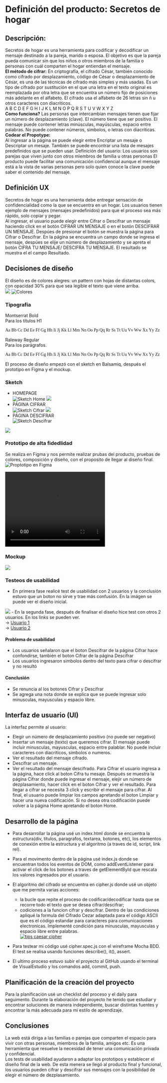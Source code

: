 # Definición del producto: Secretos de hogar

## Descripción:
Secretos de hogar es una herramienta para codificar y decodificar un mensaje destinado a la pareja, marido o esposa. El objetivo es que la pareja pueda comunicar sin que los niños o otros miembros de la familia o personas con cuál comparten el hogar entiendan el mensaje.<br>
<strong>El método de cifrar:</strong>
En criptografía, el cifrado César, también conocido como cifrado por desplazamiento, código de César o desplazamiento de César, es una de las técnicas de cifrado más simples y más usadas. Es un tipo de cifrado por sustitución en el que una letra en el texto original es reemplazada por otra letra que se encuentra un número fijo de posiciones más adelante en el alfabeto. El cifrado usa el alfabeto de 26 letras sin ñ u otros caracteres con diacriticos.<br>
A B C D E F G H I J K L M N O P Q R S T U V W X Y Z<br>
<strong>Como funciona?</strong>
Las personas que intercambian mensajes tienen que fijar un número de desplazamiento (clave). El número tiene que ser positivo. El mensaje puede contener letras minúsculas, mayúsculas, espacio entre palabras. No puede contener números, simbolos, o letras con diacríticas.  
<strong>Codear el Propotype:</strong><br>
Al ingresar a la página se puede elegir entre Encriptar un mesaje o Descriptar un mesaje. También se puede encontrar una lista de mesajes predefinidos que se pueden usar.
Definición del usuario:
Los usuarios son parejas que viven junto con otros miembros de familia u otras personas
El producto puede facilitar una comunicación confidencial aunque el mensaje está a la vista de varias personas pero solo quien conoce la clave puede saber el contenido del mensaje.   
## Definición UX
Secretos de hogar es una herramienta debe entregar sensación de confidencialidad como la que se encuentra en un hogar. Los usuarios tienen ejemplo de mensajes (mensajes predefinidos) para que el proceso sea más rápido, solo copiar y pegar.<br>
Al ingresar, el usuario puede elegir entre Cifrar o Descifrar un mensaje haciendo click en el botón CIFRAR UN MENSAJE o en el botón DESCIFRAR UN MENSAJE. 
Despúes de presionar el botón se muestra la página para Cifrar o Descifrar. En la página se encuentra un campo donde se ingresa el mensaje, despúes se elije un número de desplazamiento y se apreta el botón CIFRA TU MENSAJE/ DESCIFRA TU MENSAJE. El resultado se muestra el el campo Resultado. 

## Decisiones de diseño

El diseño es de colores alegres: un pattern con hojas de distantas colors, con opacidad 30% para que sea legible el texto que viene arriba.<br>
<img src="colores.jpg">
![Colores](./src/colores.jpg "Colores")

### Tipografía
Montserrat Bold<br>
Para los títulos H1<br>
<p style="font-family: Montserrat">Aa Bb Cc Dd Ee Ff Gg Hh Ii Jj Kk Ll Mm Nn Oo Pp Qq Rr Ss Tt Uu Vv Ww Xx Yy Zz</p>
Raleway Regular<br>
Para los parágrafos.<br> 
<p style="font-family: Raleway">Aa Bb Cc Dd Ee Ff Gg Hh Ii Jj Kk Ll Mm Nn Oo Pp Qq Rr Ss Tt Uu Vv Ww Xx Yy Zz</p>

El proceso de diseño empezó con el sketch en Balsamiq, después el prototipo en Figma y el mockup.

### Sketch

- HOMEPAGE<br>
![Sketch Home](./src/balsamiq-1.jpg "Sketch Home")
<img src="balsamiq-1.jpg"><br>
- PÁGINA CIFRAR<br>
![Sketch Cifrar](./src/balsamiq-2.jpg "Sketch Cifrar")
<img src="balsamiq-2.jpg"><br>
- PÁGINA DESCIFRAR<br>
![Sketch Descifrar](./src/balsamiq-3.jpg "Sketch Descifrar")
<img src="balsamiq-3.jpg">

### Prototipo de alta fidedlidad
Se realiza en Figma y nos permite realizar prubas del producto, pruebas de colores, composición y diseño, con el proposito de llegar al diseño final.
![Proptotipo en Figma](https://www.figma.com/embed?embed_host=share&url=https%3A%2F%2Fwww.figma.com%2Ffile%2F8Ps2On3IYSFdKKBMx5YgPw%2FSecretos-del-hogar%3Fnode-id%3D0%253A1)

<video width="320" height="240" controls>
  <source src="figma.webm" type="video/mp4">
</video>

### Mockup
<img src="mockup.jpg"><br>

### Testeos de usabilidad
- En primera fase realicé test de usabilidad con 2 usuarios y la conclusión estuvo que un boton no sirve y trae más confusión. En la imágen se puede ver el diseño inicial.<br>
<img src="testeo.jpg">
- En la segunda fase, después de finalisar el diseño hice test con otros 2 usuarios. En los links se pueden ver.<br>
-> <a href="https://www.loom.com/share/128984760822480cbb6edcd8723c6705" target="_blank">Usuario 1</a><br>
-> <a href="https://www.loom.com/share/5abe9d58a07c4a1d8109f0813527fb0d" target="_blank">Usuario 2</a><br>

#### Problema de usabilidad
- Los usuarios señalaron que el boton Descifrar de la página Cifrar hace confondirse, también el boton Cifrar de la página Descifrar
- Los usuarios ingresaron simbolos dentro del texto para cifrar o descifrar y no resultó
#### Conclusión
- Se renuncia al los botones Cifrar y Descifrar
- Se agrega una nota donde se explica que se puede ingresar solo minusculas, mayusculas y espacio libre.

## Interfaz de usuario (UI)

La interfaz permite al usuario:
- Elegir un número de desplazamiento positivo (no puede ser negativo)
- Insertar un mensaje (texto) que queremos cifrar. El mensaje puede incluir minusculas, mayusculas, espacio entre palablar. No puede incluir caracteres con diacriticos, simbolos o numeros.
- Ver el resultado del mensaje cifrado.
- Descifrar un mensaje.
- Ver el resultado del mensaje descifrado.
Para Cifrar el usuario ingresa a la página, hace click al boton Cifra tu mesaje. Después se muestra la página Cifrar donde puede ingresar el mensaje, elejir un número de dezplasamiento, hacer click en el boton Cifrar y ver el resultado. Para llegar a cifrar se necesita 3 click y escribir el mensaje para cifrar. Al final, el usuario puede limpiar los campos apretando el boton Limpiar y hacer una nueva codificación. Si no desea otra codificación puede volver a la página Home apretando el boton Home.


## Desarrollo de la página
- Para desarrollar la página usé un index.html donde se encuentra la estructura(div, titulos, paragrafos, textarea, botones, etc), los elementos de conexión entre la estructura y el algoritmo (a traves de id, script, link rel). 
- Para el movimento dentro de la página usé index.js donde se encuentran todos los eventos de DOM, como addEventListener para activar el click de los botones a traves de getElementById que rescata los valores ingresados por el usuario.
- El algoritmo del cifrado se encuentra en cipher.js donde usé un objeto que me permita varias acciones: 
  - la bucle que repite el proceso de codificar/decodificar hasta que se recorre todo el texto que se desea cifrar/descifrar; 
  - codiciones a la funcion cifrar y descifrar. Dentro de las condiciones apliqué la formula del Cifrado Cezar adaptada para el código ASCII que es el código estandar para caracteres para comunicaciones electronicas. Implementé condición para minusculas, mayusculas y espacio libre entre palabras.<br>
[![tips caesar cipher](https://img.youtube.com/vi/zd8eVrXhs7Y/0.jpg)](https://www.youtube.com/watch?v=zd8eVrXhs7Y)

- Para testear mi código usé cipher.spec.js con el wireframe Mocha BDD. El test se realisa usando funciones describe(), it(), assert.
- El ultimo proceso estuvo subir el proyecto al GitHub usando el terminal de VisualEstudio y los comandos add, commit, push.
## Planificación de la creación del proyecto
Para la planificación usé un checklist del proceso y el daily para seguimento.
Durante la elaboración del proyecto he tenido que estudiar y encontrar soluciones de manera independiente, buscar distintas fuentes y encontrar la más adecuada para mi estilo de aprendizaje.
## Conclusiones
La web está diriga a las familias o parejas que comparten el espacio para vivir con otras personas, miembros de la familia, amigos etc. Es una herramienta que resuelve la necesidad de tener una comunicación privada y confidencial.<br>
Los tests de usabilidad ayudaron a adaptar los prototipos y establecer el diseño final de la web. De esta menera se llegó al producto final y funcional, los usuarios pueden cifrar y descifrar sus mensajes con la posibilidad de elegir el número de dezplasamiento.